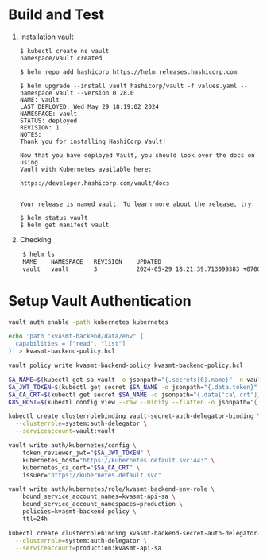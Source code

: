# Build and Test
1. Installation vault
    ```
    $ kubectl create ns vault          
    namespace/vault created

    $ helm repo add hashicorp https://helm.releases.hashicorp.com

    $ helm upgrade --install vault hashicorp/vault -f values.yaml --namespace vault --version 0.28.0
    NAME: vault
    LAST DEPLOYED: Wed May 29 18:19:02 2024
    NAMESPACE: vault
    STATUS: deployed
    REVISION: 1
    NOTES:
    Thank you for installing HashiCorp Vault!

    Now that you have deployed Vault, you should look over the docs on using
    Vault with Kubernetes available here:

    https://developer.hashicorp.com/vault/docs


    Your release is named vault. To learn more about the release, try:

    $ helm status vault
    $ helm get manifest vault

2. Checking
```sh
    $ helm ls                                                    
    NAME 	NAMESPACE	REVISION	UPDATED                                	STATUS  	CHART       	APP VERSION
    vault	vault    	3       	2024-05-29 18:21:39.713099383 +0700 +07	deployed	vault-0.28.0	1.16.1  
```

# Setup Vault Authentication
```sh
vault auth enable -path kubernetes kubernetes

echo 'path "kvasmt-backend/data/env" {
  capabilities = ["read", "list"]
}' > kvasmt-backend-policy.hcl

vault policy write kvasmt-backend-policy kvasmt-backend-policy.hcl

SA_NAME=$(kubectl get sa vault -o jsonpath="{.secrets[0].name}" -n vault)
SA_JWT_TOKEN=$(kubectl get secret $SA_NAME -o jsonpath="{.data.token}" -n vault | base64 --decode)
SA_CA_CRT=$(kubectl get secret $SA_NAME -o jsonpath="{.data['ca\.crt']}" -n vault | base64 --decode)
K8S_HOST=$(kubectl config view --raw --minify --flatten -o jsonpath="{.clusters[0].cluster.server}")

kubectl create clusterrolebinding vault-secret-auth-delegator-binding \
  --clusterrole=system:auth-delegator \
  --serviceaccount=vault:vault

vault write auth/kubernetes/config \
    token_reviewer_jwt="$SA_JWT_TOKEN" \
    kubernetes_host="https://kubernetes.default.svc:443" \
    kubernetes_ca_cert="$SA_CA_CRT" \
    issuer="https://kubernetes.default.svc"

vault write auth/kubernetes/role/kvasmt-backend-env-role \
    bound_service_account_names=kvasmt-api-sa \
    bound_service_account_namespaces=production \
    policies=kvasmt-backend-policy \
    ttl=24h

kubectl create clusterrolebinding kvasmt-backend-secret-auth-delegator-binding \
  --clusterrole=system:auth-delegator \
  --serviceaccount=production:kvasmt-api-sa
```